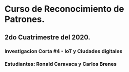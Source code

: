 # **Curso de Reconocimiento de Patrones.**
## **2do Cuatrimestre del 2020.**
### **Investigacion Corta #4 - IoT y Ciudades digitales**
### **Estudiantes:** Ronald Caravaca y Carlos Brenes
